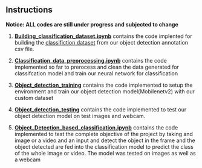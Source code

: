 ## Instructions

**Notice: ALL codes are still under progress and subjected to change**


1. [**Building_classification_dataset.ipynb**](https://github.com/osman-95/Project_Progress_2/blob/master/Final_Model/Code/Building_classification_dataset.ipynb) contains the code implented for building the [classifiction dataset](https://github.com/osman-95/Project_Progress_2/tree/master/Final_Model/Datasets) from our object detection annotation csv file.


2. [**Classification_data_preprocessing.ipynb**](https://github.com/osman-95/Project_Progress_2/blob/master/Final_Model/Code/Classification_data_preprocessing.ipynb) contains the code implemented so far to prerocess and clean the data generated for classifcation model and train our neural network for classification


3. [**Object_detection_training**](https://github.com/osman-95/Project_Progress_2/blob/master/Final_Model/Code/Object_Detection_training.ipynb) contains the code implemented to setup the environment and train our object detection model(Mobilenetv2) with our custom dataset


4. [**Object_detection_testing**](https://github.com/osman-95/Project_Progress_2/blob/master/Final_Model/Code/Object_Detection_testing.ipynb) contains the code implemented to test our object detection model on test images and webcam.

5. [**Object_Detection_based_classification.ipynb**]() contains the code implemented to test the complete objective of the project by taking and image or a video and an input and detect the object in the frame and the object detected are fed into the classification model to predict the class of the whole image or video. The model was tested on images as well as a webcam  
